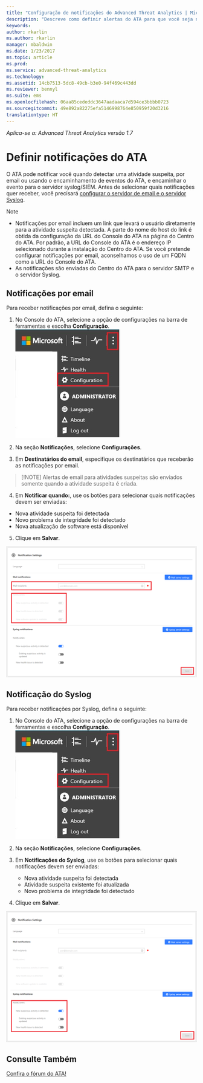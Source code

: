```yaml
---
title: "Configuração de notificações do Advanced Threat Analytics | Microsoft Docs"
description: "Descreve como definir alertas do ATA para que você seja notificado quando atividades suspeitas forem detectadas."
keywords: 
author: rkarlin
ms.author: rkarlin
manager: mbaldwin
ms.date: 1/23/2017
ms.topic: article
ms.prod: 
ms.service: advanced-threat-analytics
ms.technology: 
ms.assetid: 14cb7513-5dc8-49cb-b3e0-94f469c443dd
ms.reviewer: bennyl
ms.suite: ems
ms.openlocfilehash: 06aa85cededdc3647aadaaca7d594ce3bbbb0723
ms.sourcegitcommit: 49e892a82275efa5146998764e850959f20d3216
translationtype: HT
---
```

*Aplica-se a: Advanced Threat Analytics versão 1.7*



# <a name="set-ata-notifications"></a>Definir notificações do ATA
O ATA pode notificar você quando detectar uma atividade suspeita, por email ou usando o encaminhamento de eventos do ATA, e encaminhar o evento para o servidor syslog/SIEM. Antes de selecionar quais notificações quer receber, você precisará [configurar o servidor de email e o servidor Syslog](setting-syslog-email-server-settings.md).

> [!NOTE]
> -   Notificações por email incluem um link que levará o usuário diretamente para a atividade suspeita detectada. A parte do nome do host do link é obtida da configuração da URL do Console do ATA na página do Centro do ATA. Por padrão, a URL do Console do ATA é o endereço IP selecionado durante a instalação do Centro do ATA.  Se você pretende configurar notificações por email, aconselhamos o uso de um FQDN como a URL do Console do ATA.
> -   As notificações são enviadas do Centro do ATA para o servidor SMTP e o servidor Syslog.

## <a name="mail-notifications"></a>Notificações por email
Para receber notificações por email, defina o seguinte:


1. No Console do ATA, selecione a opção de configurações na barra de ferramentas e escolha **Configuração**.
![Ícone Definições de configuração do ATA](media/ATA-config-icon.JPG)

2. Na seção **Notificações**, selecione **Configurações**.
3. Em **Destinatários do email**, especifique os destinatários que receberão as notificações por email.
>    [!NOTE]
>   Alertas de email para atividades suspeitas são enviados somente quando a atividade suspeita é criada.

4. Em **Notificar quando:**, use os botões para selecionar quais notificações devem ser enviadas:
  - Nova atividade suspeita foi detectada
  - Novo problema de integridade foi detectado
  - Nova atualização de software está disponível

5. Clique em **Salvar**.

![Imagem das configurações de notificação de email do ATA](media/ATA-mail-notification-settings-1.7.png)


## <a name="syslog-notification"></a>Notificação do Syslog

Para receber notificações por Syslog, defina o seguinte:


1. No Console do ATA, selecione a opção de configurações na barra de ferramentas e escolha **Configuração**.
![Ícone Definições de configuração do ATA](media/ATA-config-icon.JPG)

2. Na seção **Notificações**, selecione **Configurações**.
3. Em **Notificações do Syslog**, use os botões para selecionar quais notificações devem ser enviadas:


    - Nova atividade suspeita foi detectada
    - Atividade suspeita existente foi atualizada
    - Novo problema de integridade foi detectado
5. Clique em **Salvar**.

![Imagem das configurações de notificação do ATA](media/ATA-syslog-notification-settings-1.7.png)




## <a name="see-also"></a>Consulte Também
[Confira o fórum do ATA!](https://social.technet.microsoft.com/Forums/security/home?forum=mata)
